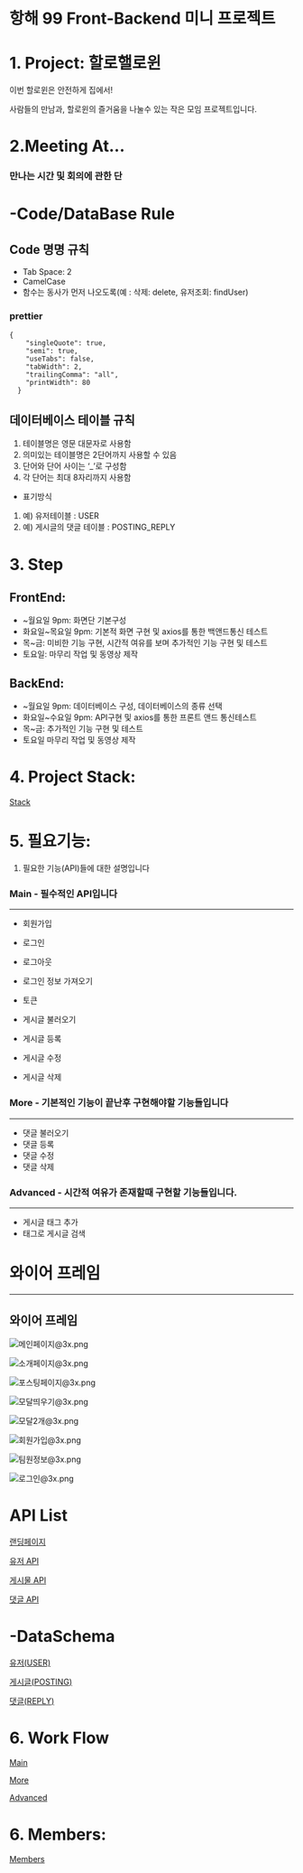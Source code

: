# 항해 99 Front-Backend 미니 프로젝트

# 1. Project: 할로핼로윈

이번 할로윈은 안전하게 집에서!

사람들의 만남과, 할로윈의 즐거움을 나눌수 있는 작은 모임 프로젝트입니다. 

# 2.Meeting At...

### 만나는 시간 및 회의에 관한 단

# -Code/DataBase Rule

## Code 명명 규칙

- Tab Space: 2
- CamelCase
- 함수는 동사가 먼저 나오도록(예 : 삭제: delete, 유저조회: findUser)

### prettier

```
{
	"singleQuote": true,
	"semi": true,
	"useTabs": false,
	"tabWidth": 2,
	"trailingComma": "all",
	"printWidth": 80
  }
```

## 데이터베이스 테이블 규칙

1. 테이블명은 영문 대문자로 사용함
2. 의미있는 테이블명은 2단어까지 사용할 수 있음
3. 단어와 단어 사이는 ‘_’로 구성함
4. 각 단어는 최대 8자리까지 사용함

- 표기방식
1. 예) 유저테이블 : USER
2. 예) 게시글의 댓글 테이블 : POSTING_REPLY

# 3. Step

## FrontEnd:

- ~월요일 9pm: 화면단 기본구성
- 화요일~목요일 9pm: 기본적 화면 구현 및 axios를 통한 백앤드통신 테스트
- 목~금: 미비한 기능 구현, 시간적 여유를 보며 추가적인 기능 구현 및 테스트
- 토요일: 마무리 작업 및 동영상 제작

## BackEnd:

- ~월요일 9pm: 데이터베이스 구성, 데이터베이스의 종류 선택
- 화요일~수요일 9pm: API구현 및 axios를 통한 프론트 앤드 통신테스트
- 목~금: 추가적인 기능 구현 및 테스트
- 토요일 마무리 작업 및 동영상 제작

# 4. Project Stack:

[Stack](https://www.notion.so/212431407ef94cbabd7a8a00caa967aa)

# 5. 필요기능:

1. 필요한 기능(API)들에 대한 설명입니다

### Main - 필수적인 API입니다

---

- 회원가입
- 로그인
- 로그아웃
- 로그인 정보 가져오기
- 토큰

- 게시글 불러오기
- 게시글 등록
- 게시글 수정
- 게시글 삭제

### More - 기본적인 기능이 끝난후 구현해야할 기능들입니다

---

- 댓글 불러오기
- 댓글 등록
- 댓글 수정
- 댓글 삭제

### Advanced - 시간적 여유가 존재할때 구현할 기능들입니다.

---

- 게시글 태그 추가
- 태그로 게시글 검색

# 와이어 프레임

---

## 와이어 프레임

![메인페이지@3x.png](%E1%84%92%E1%85%A1%E1%86%BC%E1%84%92%E1%85%A2%2099%20Front-Backend%20%E1%84%86%E1%85%B5%E1%84%82%E1%85%B5%20%E1%84%91%E1%85%B3%E1%84%85%E1%85%A9%E1%84%8C%E1%85%A6%E1%86%A8%E1%84%90%E1%85%B3%208c919c7fa65a4ac38631587edf6095c4/%E1%84%86%E1%85%A6%E1%84%8B%E1%85%B5%E1%86%AB%E1%84%91%E1%85%A6%E1%84%8B%E1%85%B5%E1%84%8C%E1%85%B53x.png)

![소개페이지@3x.png](%E1%84%92%E1%85%A1%E1%86%BC%E1%84%92%E1%85%A2%2099%20Front-Backend%20%E1%84%86%E1%85%B5%E1%84%82%E1%85%B5%20%E1%84%91%E1%85%B3%E1%84%85%E1%85%A9%E1%84%8C%E1%85%A6%E1%86%A8%E1%84%90%E1%85%B3%208c919c7fa65a4ac38631587edf6095c4/%E1%84%89%E1%85%A9%E1%84%80%E1%85%A2%E1%84%91%E1%85%A6%E1%84%8B%E1%85%B5%E1%84%8C%E1%85%B53x.png)

![포스팅페이지@3x.png](%E1%84%92%E1%85%A1%E1%86%BC%E1%84%92%E1%85%A2%2099%20Front-Backend%20%E1%84%86%E1%85%B5%E1%84%82%E1%85%B5%20%E1%84%91%E1%85%B3%E1%84%85%E1%85%A9%E1%84%8C%E1%85%A6%E1%86%A8%E1%84%90%E1%85%B3%208c919c7fa65a4ac38631587edf6095c4/%E1%84%91%E1%85%A9%E1%84%89%E1%85%B3%E1%84%90%E1%85%B5%E1%86%BC%E1%84%91%E1%85%A6%E1%84%8B%E1%85%B5%E1%84%8C%E1%85%B53x.png)

![모달띄우기@3x.png](%E1%84%92%E1%85%A1%E1%86%BC%E1%84%92%E1%85%A2%2099%20Front-Backend%20%E1%84%86%E1%85%B5%E1%84%82%E1%85%B5%20%E1%84%91%E1%85%B3%E1%84%85%E1%85%A9%E1%84%8C%E1%85%A6%E1%86%A8%E1%84%90%E1%85%B3%208c919c7fa65a4ac38631587edf6095c4/%E1%84%86%E1%85%A9%E1%84%83%E1%85%A1%E1%86%AF%E1%84%84%E1%85%B4%E1%84%8B%E1%85%AE%E1%84%80%E1%85%B53x.png)

![모달2개@3x.png](%E1%84%92%E1%85%A1%E1%86%BC%E1%84%92%E1%85%A2%2099%20Front-Backend%20%E1%84%86%E1%85%B5%E1%84%82%E1%85%B5%20%E1%84%91%E1%85%B3%E1%84%85%E1%85%A9%E1%84%8C%E1%85%A6%E1%86%A8%E1%84%90%E1%85%B3%208c919c7fa65a4ac38631587edf6095c4/%E1%84%86%E1%85%A9%E1%84%83%E1%85%A1%E1%86%AF2%E1%84%80%E1%85%A23x.png)

![회원가입@3x.png](%E1%84%92%E1%85%A1%E1%86%BC%E1%84%92%E1%85%A2%2099%20Front-Backend%20%E1%84%86%E1%85%B5%E1%84%82%E1%85%B5%20%E1%84%91%E1%85%B3%E1%84%85%E1%85%A9%E1%84%8C%E1%85%A6%E1%86%A8%E1%84%90%E1%85%B3%208c919c7fa65a4ac38631587edf6095c4/%E1%84%92%E1%85%AC%E1%84%8B%E1%85%AF%E1%86%AB%E1%84%80%E1%85%A1%E1%84%8B%E1%85%B5%E1%86%B83x.png)

![팀원정보@3x.png](%E1%84%92%E1%85%A1%E1%86%BC%E1%84%92%E1%85%A2%2099%20Front-Backend%20%E1%84%86%E1%85%B5%E1%84%82%E1%85%B5%20%E1%84%91%E1%85%B3%E1%84%85%E1%85%A9%E1%84%8C%E1%85%A6%E1%86%A8%E1%84%90%E1%85%B3%208c919c7fa65a4ac38631587edf6095c4/%E1%84%90%E1%85%B5%E1%86%B7%E1%84%8B%E1%85%AF%E1%86%AB%E1%84%8C%E1%85%A5%E1%86%BC%E1%84%87%E1%85%A93x.png)

![로그인@3x.png](%E1%84%92%E1%85%A1%E1%86%BC%E1%84%92%E1%85%A2%2099%20Front-Backend%20%E1%84%86%E1%85%B5%E1%84%82%E1%85%B5%20%E1%84%91%E1%85%B3%E1%84%85%E1%85%A9%E1%84%8C%E1%85%A6%E1%86%A8%E1%84%90%E1%85%B3%208c919c7fa65a4ac38631587edf6095c4/%E1%84%85%E1%85%A9%E1%84%80%E1%85%B3%E1%84%8B%E1%85%B5%E1%86%AB3x.png)

# API List

[랜딩페이지 ](https://www.notion.so/9e6acf95250e4e5195ed8e3687e192f2)

[유저 API](https://www.notion.so/4c664fef2477464c85201ba793ead595)

[게시물 API](https://www.notion.so/fce32b93e9f842acb21f4d62a2c3c55e)

[댓글 API](https://www.notion.so/9fc0433fe5ae468d9db09e056e4dd3db)

# -DataSchema

[유저(USER)](https://www.notion.so/1ebee826389a4679b231ca24bf0e88c9)

[게시글(POSTING)](https://www.notion.so/3eece38e38b84684a447c0be0f24146e)

[댓글(REPLY)](https://www.notion.so/36077ce55075435fb82dfaea237aa9b9)

# 6. Work Flow

[Main](https://www.notion.so/666cd789f005432fbb683064770028ec)

[More](https://www.notion.so/66b51c2af659414f8a09b25a018744ef)

[Advanced](https://www.notion.so/1d62e9de623b4251b0cc84a3e65ddbb9)

# 6. Members:

[Members](https://www.notion.so/37c74da611034ea48dc0515324b21819)